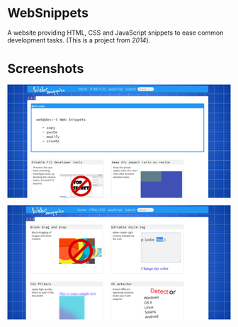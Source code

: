 # WebSnippets
A website providing HTML, CSS and JavaScript snippets to ease common development tasks. (This is a project from *2014*). 

# Screenshots
![Screen 1](https://raw.githubusercontent.com/veselink1/WebSnippets/master/screenshots/Screenshot%20(154).png)

![Screen 2](https://raw.githubusercontent.com/veselink1/WebSnippets/master/screenshots/Screenshot%20(155).png)
